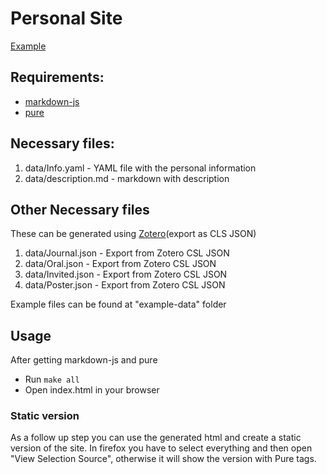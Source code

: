 Personal Site
=============

[Example](http://web.tecnico.ulisboa.pt/andre.verissimo)

## Requirements:

- [markdown-js](https://github.com/evilstreak/markdown-js)
- [pure](https://github.com/pure/pure)

## Necessary files:

1. data/Info.yaml - YAML file with the personal information
1. data/description.md - markdown with description

## Other Necessary files
These can be generated using [Zotero](https://www.zotero.org/)(export as CLS JSON)

1. data/Journal.json - Export from Zotero CSL JSON
1. data/Oral.json - Export from Zotero CSL JSON
1. data/Invited.json - Export from Zotero CSL JSON
1. data/Poster.json - Export from Zotero CSL JSON

Example files can be found at "example-data" folder

## Usage

After getting markdown-js and pure

- Run `make all`
- Open index.html in your browser

### Static version

As a follow up step you can use the generated html and create a static version of the site. In firefox you have to select everything and then open "View Selection Source", otherwise it will show the version with Pure tags.
